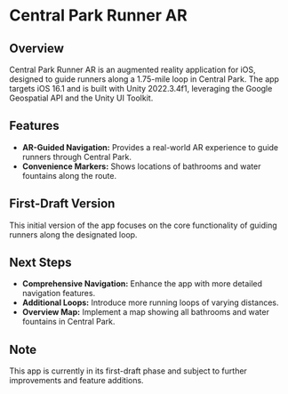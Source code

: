 # Central Park Runner AR

## Overview
Central Park Runner AR is an augmented reality application for iOS, designed to guide runners along a 1.75-mile loop in Central Park. The app targets iOS 16.1 and is built with Unity 2022.3.4f1, leveraging the Google Geospatial API and the Unity UI Toolkit.

## Features
- **AR-Guided Navigation:** Provides a real-world AR experience to guide runners through Central Park.
- **Convenience Markers:** Shows locations of bathrooms and water fountains along the route.

## First-Draft Version
This initial version of the app focuses on the core functionality of guiding runners along the designated loop. 

## Next Steps
- **Comprehensive Navigation:** Enhance the app with more detailed navigation features.
- **Additional Loops:** Introduce more running loops of varying distances.
- **Overview Map:** Implement a map showing all bathrooms and water fountains in Central Park.

## Note
This app is currently in its first-draft phase and subject to further improvements and feature additions.
